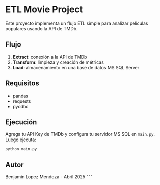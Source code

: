 
# ETL Movie Project

Este proyecto implementa un flujo ETL simple para analizar películas populares usando la API de TMDb.

## Flujo
1. **Extract**: conexión a la API de TMDb
2. **Transform**: limpieza y creación de métricas
3. **Load**: almacenamiento en una base de datos MS SQL Server

## Requisitos
- pandas
- requests
- pyodbc

## Ejecución
Agrega tu API Key de TMDb y configura tu servidor MS SQL en `main.py`. Luego ejecuta:

```bash
python main.py
```

## Autor
Benjamin Lopez Mendoza - Abril 2025
"""
